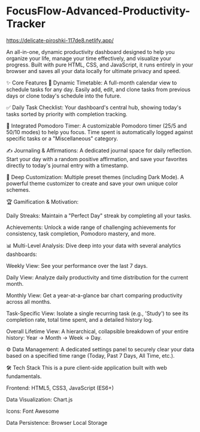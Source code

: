 # FocusFlow-Advanced-Productivity-Tracker

https://delicate-piroshki-117de8.netlify.app/

An all-in-one, dynamic productivity dashboard designed to help you organize your life, manage your time effectively, and visualize your progress. Built with pure HTML, CSS, and JavaScript, it runs entirely in your browser and saves all your data locally for ultimate privacy and speed.

✨ Core Features
📅 Dynamic Timetable: A full-month calendar view to schedule tasks for any day. Easily add, edit, and clone tasks from previous days or clone today's schedule into the future.

✅ Daily Task Checklist: Your dashboard's central hub, showing today's tasks sorted by priority with completion tracking.

🍅 Integrated Pomodoro Timer: A customizable Pomodoro timer (25/5 and 50/10 modes) to help you focus. Time spent is automatically logged against specific tasks or a "Miscellaneous" category.

✍️ Journaling & Affirmations: A dedicated journal space for daily reflection. Start your day with a random positive affirmation, and save your favorites directly to today's journal entry with a timestamp.

🎨 Deep Customization: Multiple preset themes (including Dark Mode). A powerful theme customizer to create and save your own unique color schemes.

🏆 Gamification & Motivation:

Daily Streaks: Maintain a "Perfect Day" streak by completing all your tasks.

Achievements: Unlock a wide range of challenging achievements for consistency, task completion, Pomodoro mastery, and more.


📊 Multi-Level Analysis: Dive deep into your data with several analytics dashboards:

Weekly View: See your performance over the last 7 days.

Daily View: Analyze daily productivity and time distribution for the current month.

Monthly View: Get a year-at-a-glance bar chart comparing productivity across all months.

Task-Specific View: Isolate a single recurring task (e.g., 'Study') to see its completion rate, total time spent, and a detailed history log.

Overall Lifetime View: A hierarchical, collapsible breakdown of your entire history: Year -> Month -> Week -> Day.


⚙️ Data Management: A dedicated settings panel to securely clear your data based on a specified time range (Today, Past 7 Days, All Time, etc.).


🛠️ Tech Stack
This is a pure client-side application built with web fundamentals.

Frontend: HTML5, CSS3, JavaScript (ES6+)

Data Visualization: Chart.js

Icons: Font Awesome

Data Persistence: Browser Local Storage
